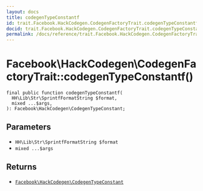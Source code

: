 ```yaml
---
layout: docs
title: codegenTypeConstantf
id: trait.Facebook.HackCodegen.CodegenFactoryTrait.codegenTypeConstantf
docid: trait.Facebook.HackCodegen.CodegenFactoryTrait.codegenTypeConstantf
permalink: /docs/reference/trait.Facebook.HackCodegen.CodegenFactoryTrait.codegenTypeConstantf.md
---
```

# Facebook\\HackCodegen\\CodegenFactoryTrait::codegenTypeConstantf()




``` Hack
final public function codegenTypeConstantf(
  HH\Lib\Str\SprintfFormatString $format,
  mixed ...$args,
): Facebook\HackCodegen\CodegenTypeConstant;
```




## Parameters




+ ` HH\Lib\Str\SprintfFormatString $format `
+ ` mixed ...$args `




## Returns




* [` Facebook\HackCodegen\CodegenTypeConstant `](<class.Facebook.HackCodegen.CodegenTypeConstant.md>)